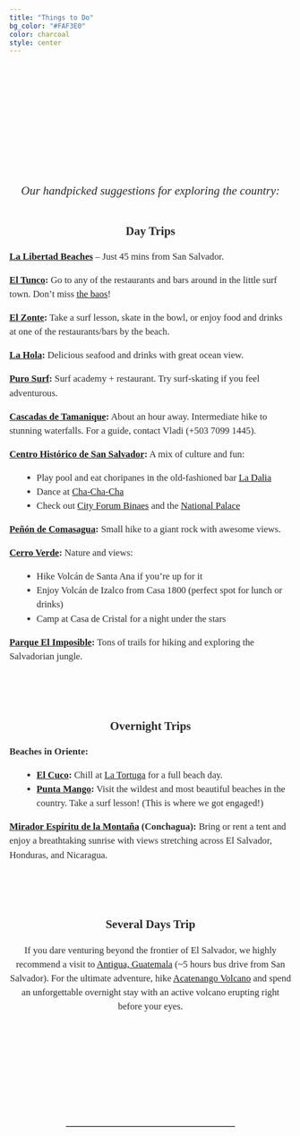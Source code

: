 ```yaml
---
title: "Things to Do"
bg_color: "#FAF3E0"
color: charcoal
style: center
---
```


<div id="Pre-Wedding" style="padding-top: 0px; margin-top: -250px;"> <!-- avoid empty space after auto-scrolling -->


<div style="
  color: #2C2C2C;
  font-family: 'Playfair Display', serif;
  line-height: 1.5;
  text-align: center;
  max-width: 800px;
  margin: 40px auto;
">

  <!-- Section Title -->
  <strong>
    <div style="font-size: 2em; margin-bottom: 1em;">
      Things to do in El Salvador
    </div>
  </strong>
</div>

<!-- photo for introducing the section -->
<div style="
  width: 100%;
  aspect-ratio: 16 / 9;
  background: url('/assets/img/conchagua_sunrise_cut.png') no-repeat center center;
  background-size: cover;
  border-radius: 8px; /* optional: soften corners */
">
</div>

<!-- intro text-->
<div style="
  color: #2C2C2C;
  font-family: 'Playfair Display', serif;
  line-height: 1.5;
  text-align: center;
  max-width: 700px;
  margin: 40px auto;
">
  <p style="font-size: 1.5em;">
    <br><em>Our handpicked suggestions for exploring the country:</em><br>
  </p>
</div>

<!-- Things to Do Around El Salvador -->
<div style="
  color: #2C2C2C;
  font-family: 'Playfair Display', serif;
  line-height: 1.5;
  text-align: center;
  max-width: 800px;
  margin: 40px auto;
">

  <!-- Day Trips -->
  <strong>
    <div style="font-size: 1.5em; margin-bottom: 0.5em;">
      Day Trips
    </div>
  </strong>

  <div style="font-size: 1.2em; margin-bottom: 2em; text-align: left;">
  <p><strong><a href="https://maps.app.goo.gl/UhXw2f4ftxtB5RHq8" target="_blank">La Libertad Beaches</a></strong> – Just 45 mins from San Salvador.</p>

  <p><strong><a href="https://maps.app.goo.gl/xPSCDr3fcoGcoWz19" target="_blank">El Tunco</a>:</strong> Go to any of the restaurants and bars around in the little surf town. Don’t miss <a href="https://maps.app.goo.gl/VzBZRBUpD7XnF5CC6" target="_blank">the baos</a>!</p>

  <p><strong><a href="https://maps.app.goo.gl/MkzRkMKSJdvKeHXA6" target="_blank">El Zonte</a>:</strong> Take a surf lesson, skate in the bowl, or enjoy food and drinks at one of the restaurants/bars by the beach.</p>

  <p><strong><a href="https://maps.app.goo.gl/b2nvLTyxfeMC9RSv6" target="_blank">La Hola</a>:</strong> Delicious seafood and drinks with great ocean view.</p>

  <p><strong><a href="https://maps.app.goo.gl/uCH54PrFxH6US3qD8" target="_blank">Puro Surf</a>:</strong> Surf academy + restaurant. Try surf-skating if you feel adventurous.</p>

  <p><strong><a href="https://maps.app.goo.gl/Ktmxx8yydFtX8ALr8" target="_blank">Cascadas de Tamanique</a>:</strong> About an hour away. Intermediate hike to stunning waterfalls. For a guide, contact Vladi (+503 7099 1445).</p>

  <p><strong><a href="https://maps.app.goo.gl/BDCcdyCuwMfL3CmX8" target="_blank">Centro Histórico de San Salvador</a>:</strong> A mix of culture and fun:
    <ul style="list-style-type: disc; margin-left: 20px;">
      <li>Play pool and eat choripanes in the old-fashioned bar <a href="https://maps.app.goo.gl/Th8aGQdyHCjG3ecr7" target="_blank">La Dalia</a></li>
      <li>Dance at <a href="https://maps.app.goo.gl/GskhAAQAiQMYzqTK7" target="_blank">Cha-Cha-Cha</a></li>
      <li>Check out <a href="https://maps.app.goo.gl/RwyAvSuCPFXE73ne6" target="_blank">City Forum Binaes</a> and the <a href="https://maps.app.goo.gl/mTmX39ZK2Joybz9YA" target="_blank">National Palace</a></li>
    </ul>
  </p>

  <p><strong><a href="https://maps.app.goo.gl/HfAkzitkANWixfT96" target="_blank">Peñón de Comasagua</a>:</strong> Small hike to a giant rock with awesome views.</p>

  <p><strong><a href="https://maps.app.goo.gl/PCX9wYBGzCghttXm6" target="_blank">Cerro Verde</a>:</strong> Nature and views:
    <ul style="list-style-type: disc; margin-left: 20px;">
      <li>Hike Volcán de Santa Ana if you’re up for it</li>
      <li>Enjoy Volcán de Izalco from Casa 1800 (perfect spot for lunch or drinks)</li>
      <li>Camp at Casa de Cristal for a night under the stars</li>
    </ul>
  </p>

  <p><strong><a href="https://maps.app.goo.gl/mk7sDgzhixTkr88u7" target="_blank">Parque El Imposible</a>:</strong> Tons of trails for hiking and exploring the Salvadorian jungle.</p>
</div>


  <!-- Overnight Trips -->
<strong>
  <div style="font-size: 1.5em; margin-bottom: 0.5em;">
    <br><br>Overnight Trips
  </div>
</strong>

<div style="font-size: 1.2em; margin-bottom: 2em; text-align: left;">
  <p><strong>Beaches in Oriente:</strong></p>
  <ul style="list-style-type: disc; margin-left: 20px;">
    <li><strong><a href="https://maps.app.goo.gl/MAHBMhRn5wHxnafTA" target="_blank">El Cuco</a>:</strong> Chill at <a href="https://maps.app.goo.gl/1F4feTR9Y3vnfint6" target="_blank">La Tortuga</a> for a full beach day.</li>
    <li><strong><a href="https://maps.app.goo.gl/A8DUdHcUU7h4zhad9" target="_blank">Punta Mango</a>:</strong> Visit the wildest and most beautiful beaches in the country. Take a surf lesson! (This is where we got engaged!)</li>
  </ul>
  <p><strong><a href="https://maps.app.goo.gl/x4Ln2M9Bu23LeRnc9" target="_blank">Mirador Espíritu de la Montaña</a> (Conchagua):</strong> Bring or rent a tent and enjoy a breathtaking sunrise with views stretching across El Salvador, Honduras, and Nicaragua.</p>
</div>


  <!-- longer trips -->
<strong>
  <div style="font-size: 1.5em; margin-bottom: 0.5em;">
    <br><br>Several Days Trip
  </div>
</strong>

<div style="font-size: 1.2em; margin-bottom: 2em; text-align: center;">
  <p>
    If you dare venturing beyond the frontier of El Salvador, we highly recommend a visit to 
    <a href="https://maps.app.goo.gl/eZDK92rNKvtCtfmy5" target="_blank">Antigua, Guatemala</a> (~5 hours bus drive from San Salvador). 
    For the ultimate adventure, hike 
    <a href="https://maps.app.goo.gl/k3cTUJebzPf2VEvP6" target="_blank">Acatenango Volcano</a> and spend an unforgettable overnight stay with an active volcano erupting right before your eyes.
  </p>
</div>



</div>


<div style="margin-top: 200px;"></div>   <!-- add blank space above -->
<hr style="border: none; border-top: 1px solid #aaa; margin: 40px auto; width: 60%;">